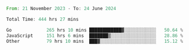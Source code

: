 <!--START_SECTION:waka-->

```rust
From: 21 November 2023 - To: 24 June 2024

Total Time: 444 hrs 27 mins

Go             265 hrs 10 mins ████████████▓░░░░░░░░░░░░   50.64 %
JavaScript     151 hrs 6 mins  ███████▒░░░░░░░░░░░░░░░░░   28.86 %
Other          79 hrs 10 mins  ███▓░░░░░░░░░░░░░░░░░░░░░   15.12 %
```

<!--END_SECTION:waka-->
